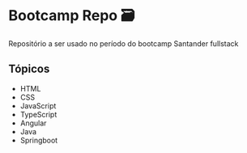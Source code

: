 # Bootcamp Repo 🗃️
Repositório a ser usado no período do bootcamp Santander fullstack

## Tópicos

 - HTML
 - CSS
 - JavaScript
 - TypeScript
 - Angular 
 - Java
 - Springboot
